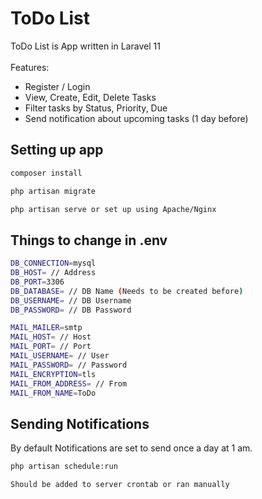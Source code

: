 # ToDo List

ToDo List is App written in Laravel 11 <br><br>
Features:

<ul>
    <li>Register / Login</li>
    <li>View, Create, Edit, Delete Tasks</li>
    <li>Filter tasks by Status, Priority, Due</li>
    <li>Send notification about upcoming tasks (1 day before)</li>
</ul>

## Setting up app

```bash
composer install

php artisan migrate

php artisan serve or set up using Apache/Nginx
```

## Things to change in .env

```bash
DB_CONNECTION=mysql
DB_HOST= // Address
DB_PORT=3306
DB_DATABASE= // DB Name (Needs to be created before)
DB_USERNAME= // DB Username
DB_PASSWORD= // DB Password

MAIL_MAILER=smtp
MAIL_HOST= // Host
MAIL_PORT= // Port
MAIL_USERNAME= // User
MAIL_PASSWORD= // Password
MAIL_ENCRYPTION=tls
MAIL_FROM_ADDRESS= // From
MAIL_FROM_NAME=ToDo
```

## Sending Notifications

By default Notifications are set to send once a day at 1 am.

```bash
php artisan schedule:run    

Should be added to server crontab or ran manually

```
